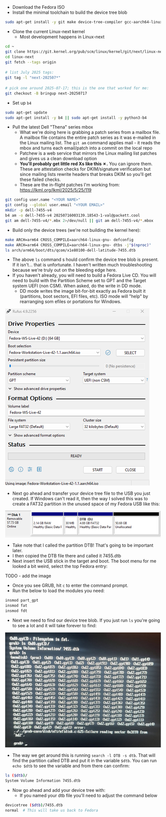 
- Download the Fedora ISO
- Install the minimal toolchain to build the device tree blob

```bash
sudo apt-get install -y git make device-tree-compiler gcc-aarch64-linux-gnu flex bison libelf-dev libssl-dev bc
```

- Clone the current Linux-next kernel
  - Most development happens in Linux-next

```bash
cd ~
git clone https://git.kernel.org/pub/scm/linux/kernel/git/next/linux-next.git
cd linux-next
git fetch --tags origin

# list July 2025 tags:
git tag -l "next-202507*"

# pick one around 2025-07-17; this is the one that worked for me:
git checkout -B bringup next-20250717
```

- Set up `b4`

```bash
sudo apt-get update
sudo apt-get install -y b4 || sudo apt-get install -y python3-b4
```

- Pull the latest Dell "Thena" series mbox
  - What we're doing here is grabbing a patch series from a mailbox file. A mailbox file contains the entire patch series as it was e-mailed in the Linux mailing list. The `git am` command applies mail - it reads the mbox and turns each email/patch into a commit on the local repo
  - Patchew is a web service that mirrors the Linux mailing list patches and gives us a clean download option
  - **You'll probably get little red Xs like this ✗.** You can ignore them. These are attestation checks for DKIM/signature verification but since mailing lists rewrite headers that breaks DKIM so you'll get these failed checks.
  - These are the in-flight patches I'm working from: https://lkml.org/lkml/2025/5/25/119

```bash
git config user.name "<YOUR NAME>"
git config --global user.email "<YOUR EMAIL>"
mkdir -p dell-7455-v4
b4 am -o dell-7455-v4 20250716003139.18543-1-val@packett.cool
git am dell-7455-v4/*.mbx 2>/dev/null || git am dell-7455-v4/*.mbox
```

- Build only the device trees (we're not building the kernel here):

```bash
make ARCH=arm64 CROSS_COMPILE=aarch64-linux-gnu- defconfig
make ARCH=arm64 CROSS_COMPILE=aarch64-linux-gnu- dtbs -j"$(nproc)"
ls arch/arm64/boot/dts/qcom/x1e80100-dell-latitude-7455.dtb
```

- The above `ls` command s hould confirm the device tree blob is present. If it isn't... that is unfortunate. I haven't written much troubleshooting because we're truly out on the bleeding edge here.
- If you haven't already, you will need to build a Fedora Live CD. You will need to build with the Partition Scheme set to GPT and the Target system UEFI (non CSM). When asked, do the write in DD mode.
  - DD mode writes the image bit-for-bit exactly as Fedora built it (partitions, boot sectors, EFI files, etc). ISO mode will "help" by rearranging som efiles or portations for Windows.

![](images/2025-09-14-16-52-43.png)

- Next go ahead and transfer your device tree file to the USB you just created. If Windows can't read it, then the way I solved this was to create a FAT32 partition in the unused space of my Fedora USB like this:

![](images/2025-09-14-17-38-10.png)

- Take note that I called the partition DTB! That's going to be important later.
- I then copied the DTB file there and called it 7455.dtb
- Next insert the USB stick in the target and boot. The boot menu for me looked a bit weird, select the top Fedora entry:

TODO - add the image

- Once you see GRUB, hit `c` to enter the command prompt.
- Run the below to load the modules you need:

```bash
insmod part_gpt
insmod fat
insmod fdt
```

- Next we need to find our device tree blob. If you just run `ls` you're going to see a lot and it will take forever to find:

![](images/2025-09-14-17-40-58.png)

- The way we get around this is running `search -l DTB -s dtb`. That will find the partition called DTB and put it in the variable `$dtb`. You can run `echo $dtb` to see the variable and from there can confirm:

```bash
ls ($dtb)/
System Volume Information 7455.dtb
```

- Now go ahead and add your device tree with:
  - If you named your dtb file you'll need to adjust the command below

```bash
devicetree ($dtb)/7455.dtb
normal  # This will take us back to Fedora
```

